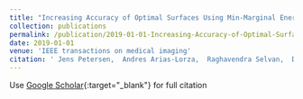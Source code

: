 ```yaml
---
title: "Increasing Accuracy of Optimal Surfaces Using Min-Marginal Energies"
collection: publications
permalink: /publication/2019-01-01-Increasing-Accuracy-of-Optimal-Surfaces-Using-Min-Marginal-Energies
date: 2019-01-01
venue: 'IEEE transactions on medical imaging'
citation: ' Jens Petersen,  Andres Arias-Lorza,  Raghavendra Selvan,  Daniel Bos,  Aad Lugt,  Jesper Pedersen,  Mads Nielsen,  Marleen Bruijne, &quot;Increasing Accuracy of Optimal Surfaces Using Min-Marginal Energies.&quot; IEEE transactions on medical imaging, 2019.'
---
```

Use [Google Scholar](https://scholar.google.com/scholar?q=Increasing+Accuracy+of+Optimal+Surfaces+Using+Min+Marginal+Energies){:target="_blank"} for full citation
